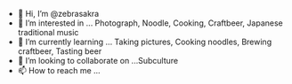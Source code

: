 - 👋 Hi, I’m @zebrasakra
- 👀 I’m interested in ... Photograph, Noodle, Cooking, Craftbeer, Japanese traditional music
- 🌱 I’m currently learning ... Taking pictures, Cooking noodles, Brewing craftbeer, Tasting beer
- 💞️ I’m looking to collaborate on ...Subculture
- 📫 How to reach me ...

<!---
zebrasakra/zebrasakra is a ✨ special ✨ repository because its `README.md` (this file) appears on your GitHub profile.
You can click the Preview link to take a look at your changes.
--->
